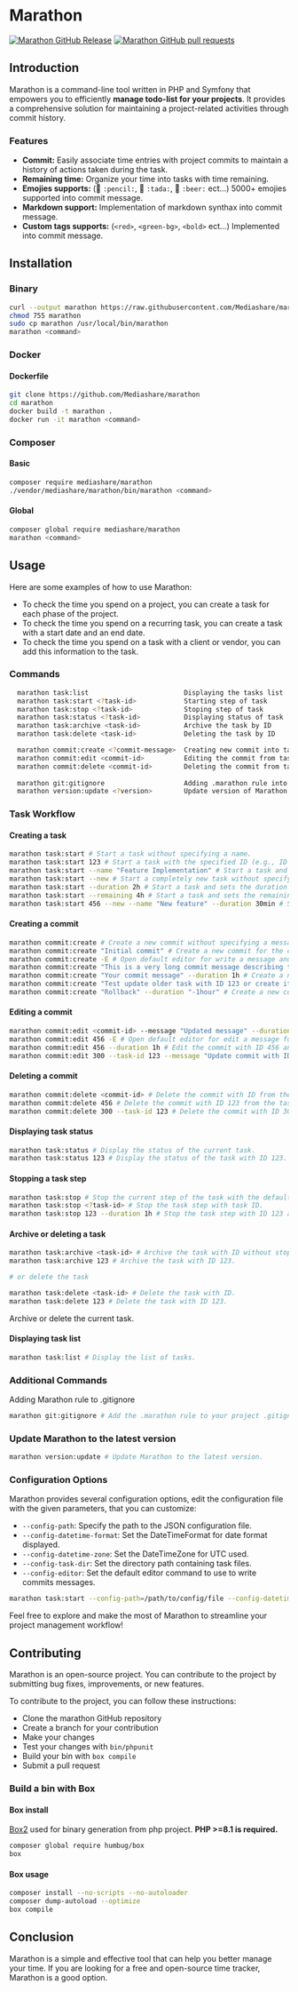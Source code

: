 # Marathon
[![Marathon GitHub Release](https://img.shields.io/github/v/release/Mediashare/marathon.svg?style=flat)]()
[![Marathon GitHub pull requests](https://img.shields.io/github/issues-pr/Mediashare/marathon.svg?style=flat)]()

## Introduction
Marathon is a command-line tool written in PHP and Symfony that empowers you to efficiently **manage todo-list for your projects**. 
It provides a comprehensive solution for maintaining a project-related activities through commit history.
### Features
- **Commit:** Easily associate time entries with project commits to maintain a history of actions taken during the task.
- **Remaining time:** Organize your time into tasks with time remaining.
- **Emojies supports:** (:pencil: `:pencil:`, :tada: `:tada:`, :beer: `:beer:` ect...) 5000+ emojies supported into commit message.
- **Markdown support:** Implementation of markdown synthax into commit message.
- **Custom tags supports:** (`<red>`, `<green-bg>`, `<bold>` ect...) Implemented into commit message.
## Installation
### Binary
```bash
curl --output marathon https://raw.githubusercontent.com/Mediashare/marathon/main/marathon
chmod 755 marathon
sudo cp marathon /usr/local/bin/marathon
marathon <command>
```
### Docker
#### Dockerfile
```bash
git clone https://github.com/Mediashare/marathon
cd marathon
docker build -t marathon .
docker run -it marathon <command>
```
### Composer
#### Basic
```bash
composer require mediashare/marathon
./vendor/mediashare/marathon/bin/marathon <command>
```
#### Global
```bash
composer global require mediashare/marathon
marathon <command>
```
## Usage
Here are some examples of how to use Marathon:
- To check the time you spend on a project, you can create a task for each phase of the project.
- To check the time you spend on a recurring task, you can create a task with a start date and an end date.
- To check the time you spend on a task with a client or vendor, you can add this information to the task.

### Commands
```bash
  marathon task:list                        Displaying the tasks list
  marathon task:start <?task-id>            Starting step of task
  marathon task:stop <?task-id>             Stoping step of task
  marathon task:status <?task-id>           Displaying status of task
  marathon task:archive <task-id>           Archive the task by ID
  marathon task:delete <task-id>            Deleting the task by ID

  marathon commit:create <?commit-message>  Creating new commit into task
  marathon commit:edit <commit-id>          Editing the commit from task
  marathon commit:delete <commit-id>        Deleting the commit from task
  
  marathon git:gitignore                    Adding .marathon rule into .gitgnore
  marathon version:update <?version>        Update version of Marathon
```
### Task Workflow
#### Creating a task
```bash
marathon task:start # Start a task without specifying a name.
marathon task:start 123 # Start a task with the specified ID (e.g., ID 123).
marathon task:start --name "Feature Implementation" # Start a task and set the name to "Feature Implementation".
marathon task:start --new # Start a completely new task without specifying a name.
marathon task:start --duration 2h # Start a task and sets the duration of the current step to 2 hours.
marathon task:start --remaining 4h # Start a task and sets the remaining time of the task to 4 hours.
marathon task:start 456 --new --name "New feature" --duration 30min # Start a completely new task with the ID 456 and sets the duration of the current step to 30 minutes.
```
#### Creating a commit
```bash
marathon commit:create # Create a new commit without specifying a message.
marathon commit:create "Initial commit" # Create a new commit for the current task with the specified message.
marathon commit:create -E # Open default editor for write a message and commit.
marathon commit:create "This is a very long commit message describing the changes made in this commit. It covers multiple lines and provides detailed information about the updates." # Create a new commit with a long and detailed commit message.
marathon commit:create "Your commit message" --duration 1h # Create a new commit with a message and sets its duration to 1 hour.
marathon commit:create "Test update older task with ID 123 or create it" --task-id 123 # Create a new commit for the task specified by the ID.
marathon commit:create "Rollback" --duration "-1hour" # Create a new commit with a message and sets its duration to rollback (negative duration).
```
#### Editing a commit
```bash
marathon commit:edit <commit-id> --message "Updated message" --duration 30min # Edit the message and duration of a specific commit.
marathon commit:edit 456 -E # Open default editor for edit a message for commit ID 456.
marathon commit:edit 456 --duration 1h # Edit the commit with ID 456 and updates its duration to 1 hour.
marathon commit:edit 300 --task-id 123 --message "Update commit with ID 300 from task ID 123" # Edit the last commit from the task specified by the ID.
```
#### Deleting a commit
```bash
marathon commit:delete <commit-id> # Delete the commit with ID from the current task.
marathon commit:delete 456 # Delete the commit with ID 123 from the task specified by the ID 111 and save it into the configuration.
marathon commit:delete 300 --task-id 123 # Delete the commit with ID 300 from the task specified by the ID 123.
```
#### Displaying task status
```bash
marathon task:status # Display the status of the current task.
marathon task:status 123 # Display the status of the task with ID 123.
```
#### Stopping a task step
```bash
marathon task:stop # Stop the current step of the task with the default duration.
marathon task:stop <?task-id> # Stop the task step with task ID.
marathon task:stop 123 --duration 1h # Stop the task step with ID 123 and updates its duration to 1 hour.
```
#### Archive or deleting a task
```bash
marathon task:archive <task-id> # Archive the task with ID without stopping the current step.
marathon task:archive 123 # Archive the task with ID 123.

# or delete the task

marathon task:delete <task-id> # Delete the task with ID.
marathon task:delete 123 # Delete the task with ID 123.
```
Archive or delete the current task.
#### Displaying task list
```bash
marathon task:list # Display the list of tasks.
```
### Additional Commands
Adding Marathon rule to .gitignore
```bash
marathon git:gitignore # Add the .marathon rule to your project .gitignore file.
```
### Update Marathon to the latest version
```bash
marathon version:update # Update Marathon to the latest version.
```
### Configuration Options
Marathon provides several configuration options, edit the configuration file with the given parameters, that you can customize:

* `--config-path`: Specify the path to the JSON configuration file.
* `--config-datetime-format`: Set the DateTimeFormat for date format displayed.
* `--config-datetime-zone`: Set the DateTimeZone for UTC used.
* `--config-task-dir`: Set the directory path containing task files.
* `--config-editor`: Set the default editor command to use to write commits messages.

```bash
marathon task:start --config-path=/path/to/config/file --config-datetime-format="d/m/Y H:i:s" --config-datetime-zone="Europe/London" --config-task-dir=/path/to/tasks/directory --config-editor vim
```

Feel free to explore and make the most of Marathon to streamline your project management workflow!

## Contributing
Marathon is an open-source project. You can contribute to the project by submitting bug fixes, improvements, or new features.

To contribute to the project, you can follow these instructions:
- Clone the marathon GitHub repository
- Create a branch for your contribution
- Make your changes
- Test your changes with `bin/phpunit`
- Build your bin with `box compile`
- Submit a pull request

### Build a bin with Box
#### Box install
[Box2](https://github.com/box-project/box) used for binary generation from php project. **PHP >=8.1 is required.**
```bash
composer global require humbug/box
box
```
#### Box usage
```bash
composer install --no-scripts --no-autoloader
composer dump-autoload --optimize
box compile
```
## Conclusion
Marathon is a simple and effective tool that can help you better manage your time. If you are looking for a free and open-source time tracker, Marathon is a good option.
